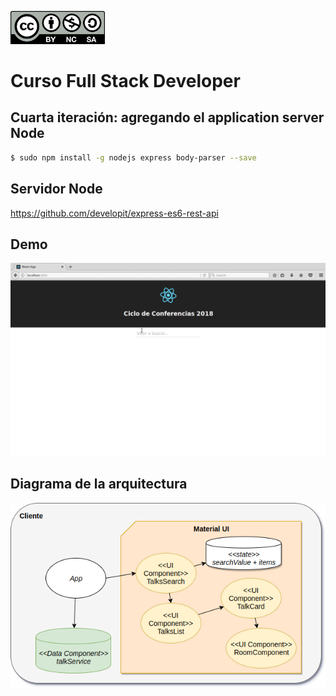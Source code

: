 <img src="images/license.png"
    width="30%" height="30%">

# Curso Full Stack Developer

## Cuarta iteración: agregando el application server Node

```bash
$ sudo npm install -g nodejs express body-parser --save
```

## Servidor Node

https://github.com/developit/express-es6-rest-api

## Demo

![](images/demo.gif)

## Diagrama de la arquitectura

![](images/iteracion3.png)
